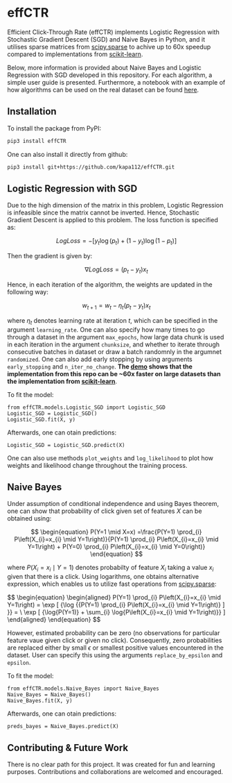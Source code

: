 # effCTR

Efficient Click-Through Rate (effCTR) implements Logistic Regression with Stochastic Gradient Descent (SGD) and Naive Bayes in Python, and it utilises sparse matrices from [scipy.sparse](https://docs.scipy.org/doc/scipy/reference/sparse.html) to achive up to 60x speedup compared to implementations from [scikit-learn](https://scikit-learn.org/stable/).

Below, more information is provided about Naive Bayes and Logistic Regression with SGD developed in this repository. For each algorithm, a simple user guide is presented. Furthermore, a notebook with an example of how algorithms can be used on the real dataset can be found [here](https://github.com/kapa112/effCTR/blob/main/notebooks/demo.ipynb).

## Installation

To install the package from PyPI:

```bash
pip3 install effCTR
```

One can also install it directly from github:

```bash
pip3 install git+https://github.com/kapa112/effCTR.git
```

## Logistic Regression with SGD

Due to the high dimension of the matrix in this problem, Logistic Regression is infeasible since the matrix cannot be inverted. Hence, Stochastic Gradient Descent is applied to this problem. The loss function is specified as:

$$
\begin{equation}
Log Loss =-\left[y_{t} \log \left(p_{t}\right)+\left(1-y_{t}\right) \log \left(1-p_{t}\right)\right]
\end{equation}
$$

Then the gradient is given by:

$$
\begin{equation}
\nabla Log Loss=\left(p_{t}-y_{t}\right) x_{t}
\end{equation}
$$

Hence, in each iteration of the algorithm, the weights are updated in the following way:

$$
\begin{equation}
w_{t+1} = w_{t}-\eta_{t}\left(p_{t}-y_{t}\right) x_{t}
\end{equation}
$$

where $\eta_{t}$ denotes learning rate at iteration $t$, which can be specified in the argument ``learning_rate``. One can also specify how many times to go through a dataset in the argument ``max_epochs``, how large data chunk is used in each iteration in the argument ``chunksize``, and whether to iterate through consecutive batches in dataset or draw a batch randomnly in the argumnet ``randomized``. One can also add early stopping by using arguments ``early_stopping`` and ``n_iter_no_change``. **The [demo](https://github.com/kapa112/effCTR/blob/main/notebooks/demo.ipynb) shows that the implementation from this repo can be ~60x faster on large datasets than the implementation from [scikit-learn](https://scikit-learn.org/stable/modules/sgd.html)**.

To fit the model:

```python3
from effCTR.models.Logistic_SGD import Logistic_SGD
Logistic_SGD = Logistic_SGD()
Logistic_SGD.fit(X, y)
```

Afterwards, one can otain predictions:

```python3
Logistic_SGD = Logistic_SGD.predict(X)
```

One can also use methods ``plot_weights`` and ``log_likelihood`` to plot how weights and likelihood change throughout the training process.

## Naive Bayes

Under assumption of conditional independence and using Bayes theorem, one can show that probability of click given set of features $X$ can be obtained using:

$$
\begin{equation}
P(Y=1 \mid X=x) =\frac{P(Y=1) \prod_{i} P\left(X_{i}=x_{i} \mid Y=1\right)}{P(Y=1) \prod_{i} P\left(X_{i}=x_{i} \mid Y=1\right) + P(Y=0) \prod_{i} P\left(X_{i}=x_{i} \mid Y=0\right)}
\end{equation}
$$

where $P\left(X_{i}=x_{i} \mid Y=1\right)$ denotes probabilty of feature $X_i$ taking a value $x_i$ given that there is a click. Using logarithms, one obtains alternative expression, which enables us to utilize fast operations from [scipy.sparse](https://docs.scipy.org/doc/scipy/reference/sparse.html):

$$
\begin{equation}
\begin{aligned}
P(Y=1) \prod_{i} P\left(X_{i}=x_{i} \mid Y=1\right) = \exp [ {\log \{{P(Y=1) \prod_{i} P\left(X_{i}=x_{i} \mid Y=1\right)} ] }} = \\
\exp [ {\log{P(Y=1)} + \sum_{i} \log{P\left(X_{i}=x_{i} \mid Y=1\right)}} ]
\end{aligned}
\end{equation}
$$

However, estimated probability can be zero (no observations for particular feature vaue given click or given no click). Consequently, zero probabilities are replaced either by small $\epsilon$ or smallest positive values encountered in the dataset. User can specify this using the arguments ``replace_by_epsilon`` and ``epsilon``.

To fit the model:

```python3
from effCTR.models.Naive_Bayes import Naive_Bayes
Naive_Bayes = Naive_Bayes()
Naive_Bayes.fit(X, y)
```

Afterwards, one can otain predictions:

```python3
preds_bayes = Naive_Bayes.predict(X)
```

## Contributing & Future Work

There is no clear path for this project. It was created for fun and learning purposes. Contributions and collaborations are welcomed and encouraged.
